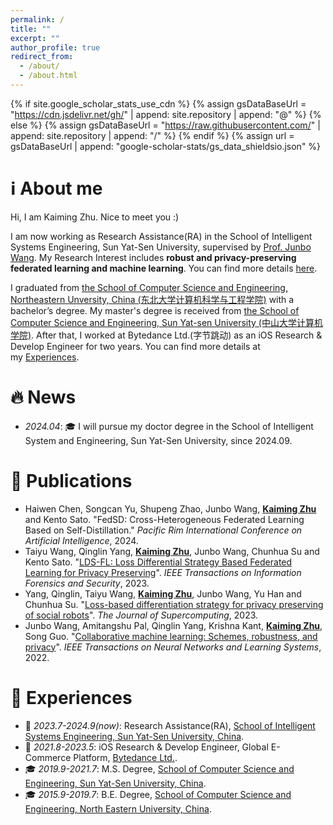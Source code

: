 ```yaml
---
permalink: /
title: ""
excerpt: ""
author_profile: true
redirect_from: 
  - /about/
  - /about.html
---
```


{% if site.google_scholar_stats_use_cdn %}
{% assign gsDataBaseUrl = "https://cdn.jsdelivr.net/gh/" | append: site.repository | append: "@" %}
{% else %}
{% assign gsDataBaseUrl = "https://raw.githubusercontent.com/" | append: site.repository | append: "/" %}
{% endif %}
{% assign url = gsDataBaseUrl | append: "google-scholar-stats/gs_data_shieldsio.json" %}

<span class='anchor' id='about-me'></span>

# ℹ️ About me

Hi, I am Kaiming Zhu. Nice to meet you :)

I am now working as Research Assistance(RA) in the School of Intelligent Systems Engineering, Sun Yat-Sen University, supervised by [Prof. Junbo Wang](https://ise.sysu.edu.cn/teacher/teacher02/1364591.htm). My Research Interest includes **robust and privacy-preserving federated learning and machine learning**. You can find more details [here](https://www.researchgate.net/profile/Kaiming-Zhu).

I graduated from [the School of Computer Science and Engineering, Northeastern Unversity, China (东北大学计算机科学与工程学院)](http://www.cse.neu.edu.cn/) with a bachelor’s degree. My master's degree is received from [the School of Computer Science and Engineering, Sun Yat-sen University (中山大学计算机学院)](https://cse.sysu.edu.cn/). After that, I worked at Bytedance Ltd.(字节跳动) as an iOS Research & Develop Engineer for two years. You can find more details at my [Experiences](https://kaimingzhu.github.io/#experiences).

<span class='anchor' id='news'></span>

# 🔥 News
- *2024.04*: 🎓 I will pursue my doctor degree in the School of Intelligent System and Engineering, Sun Yat-Sen University, since 2024.09.

<span class='anchor' id='publications'></span>

# 📝 Publications 
- Haiwen Chen, Songcan Yu, Shupeng Zhao, Junbo Wang, **<u>Kaiming Zhu</u>** and Kento Sato. "FedSD: Cross-Heterogeneous Federated Learning Based on Self-Distillation." *Pacific Rim International Conference on Artificial Intelligence*, 2024.
- Taiyu Wang, Qinglin Yang, **<u>Kaiming Zhu</u>**, Junbo Wang, Chunhua Su and Kento Sato. "[LDS-FL: Loss Differential Strategy Based Federated Learning for Privacy Preserving](https://ieeexplore.ieee.org/document/10272663)". *IEEE Transactions on Information Forensics and Security*, 2023.
- Yang, Qinglin, Taiyu Wang, **<u>Kaiming Zhu</u>**, Junbo Wang, Yu Han and Chunhua Su. "[Loss-based differentiation strategy for privacy preserving of social robots](https://link.springer.com/article/10.1007/s11227-022-04660-8)". *The Journal of Supercomputing*, 2023.
- Junbo Wang, Amitangshu Pal, Qinglin Yang, Krishna Kant, **<u>Kaiming Zhu</u>**, Song Guo. "[Collaborative machine learning: Schemes, robustness, and privacy](https://ieeexplore.ieee.org/abstract/document/9782499)". *IEEE Transactions on Neural Networks and Learning Systems*, 2022.

<span class='anchor' id='experiences'></span>

# 📜 Experiences
- 🔨 *2023.7-2024.9(now)*: Research Assistance(RA), [School of Intelligent Systems Engineering, Sun Yat-Sen University, China](https://ise.sysu.edu.cn/).
- 🔨 *2021.8-2023.5*: iOS Research & Develop Engineer, Global E-Commerce Platform, [Bytedance Ltd.](https://www.bytedance.com/).
- 🎓 *2019.9-2021.7*: M.S. Degree, [School of Computer Science and Engineering, Sun Yat-Sen University, China](https://cse.sysu.edu.cn/).
- 🎓 *2015.9-2019.7*: B.E. Degree, [School of Computer Science and Engineering, North Eastern University, China](http://www.cse.neu.edu.cn/).